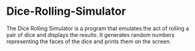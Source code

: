 # Dice-Rolling-Simulator
The Dice Rolling Simulator is a program that emulates the act of rolling a pair of dice and displays the results. It generates random numbers representing the faces of the dice and prints them on the screen.
